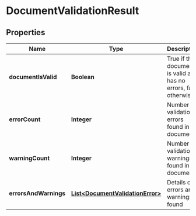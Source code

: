 
# DocumentValidationResult

## Properties
Name | Type | Description | Notes
------------ | ------------- | ------------- | -------------
**documentIsValid** | **Boolean** | True if the document is valid and has no errors, false otherwise |  [optional]
**errorCount** | **Integer** | Number of validation errors found in the document |  [optional]
**warningCount** | **Integer** | Number of validation warnings found in the document |  [optional]
**errorsAndWarnings** | [**List&lt;DocumentValidationError&gt;**](DocumentValidationError.md) | Details of errors and warnings found |  [optional]



